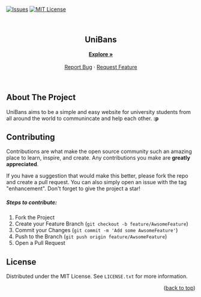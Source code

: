 <div id="top"></div>

[![Issues][issues-shield]][issues-url]
[![MIT License][license-shield]][license-url]

<br />
<h2 align="center">UniBans</h2>
  <p align="center">
    <a href="https://github.com/1homsi/UniBans"><strong>Explore »</strong></a>
    <br />
    <br />
    <a href="https://github.com/1homsi/UniBans/issues">Report Bug</a>
    ·
    <a href="https://github.com/1homsi/UniBans/issues">Request Feature</a>

  </p>
</div>

<br/>

## About The Project

UniBans aims to be a simple and easy website for university students from all around the world to communincate and help each other. **:p**

## Contributing

Contributions are what make the open source community such an amazing place to learn, inspire, and create. Any contributions you make are **greatly appreciated**.

If you have a suggestion that would make this better, please fork the repo and create a pull request. You can also simply open an issue with the tag "enhancement".
Don't forget to give the project a star!

##### Steps to contribute:

1. Fork the Project
2. Create your Feature Branch (`git checkout -b feature/AwsomeFeature`)
3. Commit your Changes (`git commit -m 'Add some AwsomeFeature'`)
4. Push to the Branch (`git push origin feature/AwsomeFeature`)
5. Open a Pull Request

<!-- LICENSE -->

## License

Distributed under the MIT License. See `LICENSE.txt` for more information.

<p align="right">(<a href="#top">back to top</a>)</p>

[issues-shield]: https://img.shields.io/github/issues/1homsi/UniBans.svg?style=for-the-badge
[issues-url]: https://github.com/1homsi/UniBans/issues
[license-shield]: https://img.shields.io/github/license/1homsi/UniBans.svg?style=for-the-badge
[license-url]: https://github.com/1homsi/UniBans/blob/master/LICENSE.txt
[product-screenshot]: images/screenshot.png
